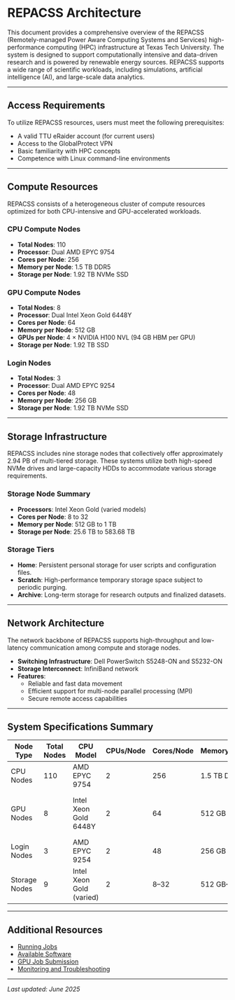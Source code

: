 # REPACSS Architecture

This document provides a comprehensive overview of the REPACSS (Remotely-managed Power Aware Computing Systems and Services) high-performance computing (HPC) infrastructure at Texas Tech University. The system is designed to support computationally intensive and data-driven research and is powered by renewable energy sources. REPACSS supports a wide range of scientific workloads, including simulations, artificial intelligence (AI), and large-scale data analytics.

---

## Access Requirements

To utilize REPACSS resources, users must meet the following prerequisites:

* A valid TTU eRaider account (for current users)
* Access to the GlobalProtect VPN
* Basic familiarity with HPC concepts
* Competence with Linux command-line environments

---

## Compute Resources

REPACSS consists of a heterogeneous cluster of compute resources optimized for both CPU-intensive and GPU-accelerated workloads.

### CPU Compute Nodes

* **Total Nodes**: 110
* **Processor**: Dual AMD EPYC 9754
* **Cores per Node**: 256
* **Memory per Node**: 1.5 TB DDR5
* **Storage per Node**: 1.92 TB NVMe SSD

### GPU Compute Nodes

* **Total Nodes**: 8
* **Processor**: Dual Intel Xeon Gold 6448Y
* **Cores per Node**: 64
* **Memory per Node**: 512 GB
* **GPUs per Node**: 4 × NVIDIA H100 NVL (94 GB HBM per GPU)
* **Storage per Node**: 1.92 TB SSD

### Login Nodes

* **Total Nodes**: 3
* **Processor**: Dual AMD EPYC 9254
* **Cores per Node**: 48
* **Memory per Node**: 256 GB
* **Storage per Node**: 1.92 TB NVMe SSD

---

## Storage Infrastructure

REPACSS includes nine storage nodes that collectively offer approximately 2.94 PB of multi-tiered storage. These systems utilize both high-speed NVMe drives and large-capacity HDDs to accommodate various storage requirements.

### Storage Node Summary

* **Processors**: Intel Xeon Gold (varied models)
* **Cores per Node**: 8 to 32
* **Memory per Node**: 512 GB to 1 TB
* **Storage per Node**: 25.6 TB to 583.68 TB

### Storage Tiers

* **Home**: Persistent personal storage for user scripts and configuration files.
* **Scratch**: High-performance temporary storage space subject to periodic purging.
* **Archive**: Long-term storage for research outputs and finalized datasets.

---

## Network Architecture

The network backbone of REPACSS supports high-throughput and low-latency communication among compute and storage nodes.

* **Switching Infrastructure**: Dell PowerSwitch S5248-ON and S5232-ON
* **Storage Interconnect**: InfiniBand network
* **Features**:
    * Reliable and fast data movement
    * Efficient support for multi-node parallel processing (MPI)
    * Secure remote access capabilities

---

## System Specifications Summary

| Node Type     | Total Nodes | CPU Model                | CPUs/Node | Cores/Node | Memory/Node | Storage/Node   | GPUs/Node | GPU Model                   |
| ------------- | ----------- | ------------------------ | --------- | ---------- | ----------- | -------------- | --------- | --------------------------- |
| CPU Nodes     | 110         | AMD EPYC 9754            | 2         | 256        | 1.5 TB DDR5 | 1.92 TB NVMe   | -         | -                           |
| GPU Nodes     | 8           | Intel Xeon Gold 6448Y    | 2         | 64         | 512 GB      | 1.92 TB SSD    | 4         | NVIDIA H100 NVL (94 GB HBM) |
| Login Nodes   | 3           | AMD EPYC 9254            | 2         | 48         | 256 GB      | 1.92 TB NVMe   | -         | -                           |
| Storage Nodes | 9           | Intel Xeon Gold (varied) | 2         | 8–32       | 512 GB–1 TB | 25.6–583.68 TB | -         | -                           |

---

## Additional Resources

* [Running Jobs](../../running-jobs/basics.md)
* [Available Software](../../software/available-software.md)
* [GPU Job Submission](../../running-jobs/interactive.md)
* [Monitoring and Troubleshooting](../../running-jobs/monitoring.md)

---

*Last updated: June 2025*
